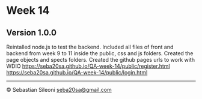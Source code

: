 # Week 14
**Version 1.0.0**
--
Reintalled node.js to test the backend. Included all files of front and backend from week 9 to 11 inside the public, css and js folders. Created the page objects and spects folders.
 Created the github pages urls to work with WDIO 
 https://seba20sa.github.io/QA-week-14/public/register.html 
 https://seba20sa.github.io/QA-week-14/public/login.html 


---

© Sebastian Sileoni seba20sa@gmail.com
